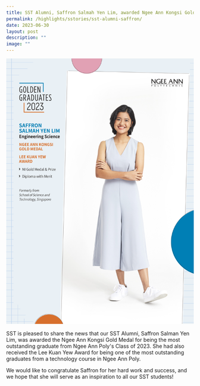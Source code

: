 ```yaml
---
title: SST Alumni, Saffron Salmah Yen Lim, awarded Ngee Ann Kongsi Gold Medal
permalink: /highlights/sstories/sst-alumni-saffron/
date: 2023-06-30
layout: post
description: ""
image: ""
---
```

![](/images/saffron%20salmah%20yen%20lim-2.png)

SST is pleased to share the news that our SST Alumni, Saffron Salman Yen Lim, was awarded the Ngee Ann Kongsi Gold Medal for being the most outstanding graduate from Ngee Ann Poly's Class of 2023. She had also received the Lee Kuan Yew Award for being one of the most outstanding graduates from a technology course in Ngee Ann Poly. 

We would like to congratulate Saffron for her hard work and success, and we hope that she will serve as an inspiration to all our SST students! 